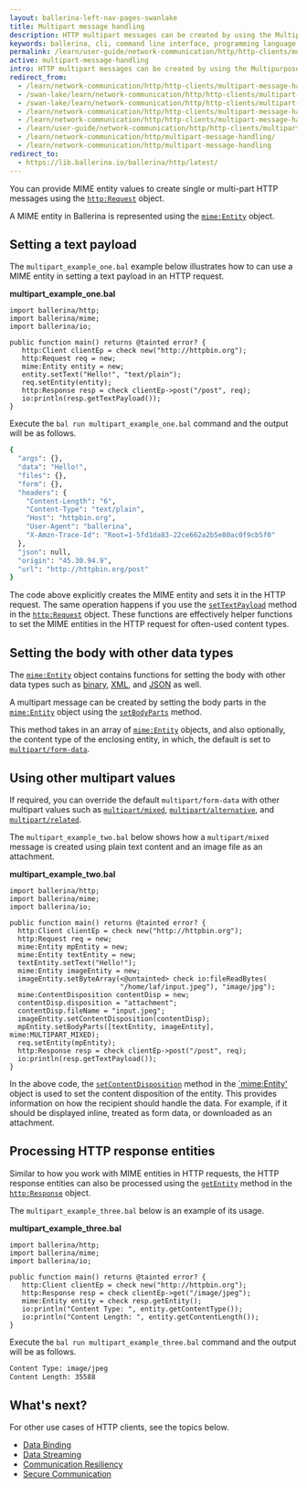 ```yaml
---
layout: ballerina-left-nav-pages-swanlake
title: Multipart message handling
description: HTTP multipart messages can be created by using the Multipurpose Internet Mail Extensions (MIME) standard. 
keywords: ballerina, cli, command line interface, programming language
permalink: /learn/user-guide/network-communication/http/http-clients/multipart-message-handling/
active: multipart-message-handling
intro: HTTP multipart messages can be created by using the Multipurpose Internet Mail Extensions (MIME) standard.  
redirect_from:
  - /learn/network-communication/http/http-clients/multipart-message-handling
  - /swan-lake/learn/network-communication/http/http-clients/multipart-message-handling/
  - /swan-lake/learn/network-communication/http/http-clients/multipart-message-handling
  - /learn/network-communication/http/http-clients/multipart-message-handling/
  - /learn/network-communication/http/http-clients/multipart-message-handling
  - /learn/user-guide/network-communication/http/http-clients/multipart-message-handling
  - /learn/network-communication/http/multipart-message-handling/
  - /learn/network-communication/http/multipart-message-handling
redirect_to:
  - https://lib.ballerina.io/ballerina/http/latest/
---
```


You can provide MIME entity values to create single or multi-part HTTP messages using the [`http:Request`](https://docs.central.ballerina.io/ballerina/http/latest/classes/Request) object.

A MIME entity in Ballerina is represented using the [`mime:Entity`](https://docs.central.ballerina.io/ballerina/mime/latest/classes/Entity) object.

## Setting a text payload

The `multipart_example_one.bal` example below illustrates how to can use a MIME entity in setting a text payload in an HTTP request. 

**multipart_example_one.bal**
```ballerina
import ballerina/http;
import ballerina/mime;
import ballerina/io;
 
public function main() returns @tainted error? {
   http:Client clientEp = check new("http://httpbin.org");
   http:Request req = new;
   mime:Entity entity = new;
   entity.setText("Hello!", "text/plain");
   req.setEntity(entity);
   http:Response resp = check clientEp->post("/post", req);
   io:println(resp.getTextPayload());
} 
```

Execute the `bal run multipart_example_one.bal` command and the output will be as follows.

```bash
{
  "args": {},
  "data": "Hello!",
  "files": {},
  "form": {},
  "headers": {
	"Content-Length": "6",
	"Content-Type": "text/plain",
	"Host": "httpbin.org",
	"User-Agent": "ballerina",
	"X-Amzn-Trace-Id": "Root=1-5fd1da83-22ce662a2b5e80ac0f9cb5f0"
  },
  "json": null,
  "origin": "45.30.94.9",
  "url": "http://httpbin.org/post"
}
```

The code above explicitly creates the MIME entity and sets it in the HTTP request. The same operation happens if you use the [`setTextPayload`](https://docs.central.ballerina.io/ballerina/http/latest/classes/Request#setTextPayload) method in the [`http:Request`](https://docs.central.ballerina.io/ballerina/http/latest/classes/Request) object. These functions are effectively helper functions to set the MIME entities in the HTTP request for often-used content types. 

## Setting the body with other data types

The [`mime:Entity`](https://docs.central.ballerina.io/ballerina/mime/latest/classes/Entity) object contains functions for setting the body with other data types such as [binary](https://docs.central.ballerina.io/ballerina/http/latest/classes/Request#setTextPayload), [XML](https://docs.central.ballerina.io/ballerina/http/latest/classes/Request#setXmlPayload), and [JSON](https://docs.central.ballerina.io/ballerina/http/latest/classes/Request#setJsonPayload) as well.

A multipart message can be created by setting the body parts in the [`mime:Entity`](https://docs.central.ballerina.io/ballerina/mime/latest/classes/Entity) object using the [`setBodyParts`](https://docs.central.ballerina.io/ballerina/http/latest/classes/Request#setBodyParts) method. 

This method takes in an array of [`mime:Entity`](https://docs.central.ballerina.io/ballerina/mime/latest/classes/Entity) objects, and also optionally, the content type of the enclosing entity, in which, the default is set to [`multipart/form-data`](https://docs.central.ballerina.io/ballerina/mime/latest/constants#MULTIPART_FORM_DATA). 


## Using other multipart values

If required, you can override the default `multipart/form-data` with other multipart values such as [`multipart/mixed`](https://docs.central.ballerina.io/ballerina/mime/latest/constants#MULTIPART_MIXED), [`multipart/alternative`](https://docs.central.ballerina.io/ballerina/mime/latest/constants#MULTIPART_ALTERNATIVE), and [`multipart/related`](https://docs.central.ballerina.io/ballerina/mime/latest/constants#MULTIPART_RELATED). 

The `multipart_example_two.bal` below shows how a `multipart/mixed` message is created using plain text content and an image file as an attachment. 

**multipart_example_two.bal**
```ballerina
import ballerina/http;
import ballerina/mime;
import ballerina/io;
 
public function main() returns @tainted error? {
  http:Client clientEp = check new("http://httpbin.org");
  http:Request req = new;
  mime:Entity mpEntity = new;
  mime:Entity textEntity = new;
  textEntity.setText("Hello!");
  mime:Entity imageEntity = new;
  imageEntity.setByteArray(<@untainted> check io:fileReadBytes(
                           "/home/laf/input.jpeg"), "image/jpg");
  mime:ContentDisposition contentDisp = new;
  contentDisp.disposition = "attachment";
  contentDisp.fileName = "input.jpeg";
  imageEntity.setContentDisposition(contentDisp);
  mpEntity.setBodyParts([textEntity, imageEntity], mime:MULTIPART_MIXED);
  req.setEntity(mpEntity);
  http:Response resp = check clientEp->post("/post", req);
  io:println(resp.getTextPayload());
}
```
In the above code, the [`setContentDisposition`](https://docs.central.ballerina.io/ballerina/mime/latest/classes/Entity#setContentDisposition) method in the [`mime:Entity'](https://docs.central.ballerina.io/ballerina/mime/latest/classes/Entity) object is used to set the content disposition of the entity. This provides information on how the recipient should handle the data. For example, if it should be displayed inline, treated as form data, or downloaded as an attachment.

## Processing HTTP response entities

Similar to how you work with MIME entities in HTTP requests, the HTTP response entities can also be processed using the [`getEntity`](https://docs.central.ballerina.io/ballerina/http/latest/classes/Response#getEntity) method in the [`http:Response`](https://docs.central.ballerina.io/ballerina/http/latest/classes/Response) object.

The `multipart_example_three.bal` below is an example of its usage.

**multipart_example_three.bal**
```ballerina
import ballerina/http;
import ballerina/mime;
import ballerina/io;
 
public function main() returns @tainted error? {
   http:Client clientEp = check new("http://httpbin.org");
   http:Response resp = check clientEp->get("/image/jpeg");
   mime:Entity entity = check resp.getEntity();
   io:println("Content Type: ", entity.getContentType());
   io:println("Content Length: ", entity.getContentLength());
}
```

Execute the `bal run multipart_example_three.bal` command and the output will be as follows.

```bash
Content Type: image/jpeg
Content Length: 35588
```

## What's next?

For other use cases of HTTP clients, see the topics below.
- [Data Binding](/learn/network-communication/http/data-binding)
- [Data Streaming](/learn/network-communication/http/data-streaming)
- [Communication Resiliency](/learn/network-communication/http/communication-resiliency)
- [Secure Communication](/learn/network-communication/http/secure-communication)

<style> #tree-expand-all, #tree-collapse-all, .cTocElements {display:none;} .cGitButtonContainer {padding-left: 40px;} </style>
